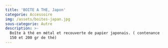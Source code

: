 ```yaml
---
title: 'BOITE A THE, Japon'
categorie: Accessoire
img: /assets/boites-japan.jpg
sous-categorie: Autre
description: >-
  Boîte à thé en métal et recouverte de papier japonais. ( contenance : entre
  150 et 200 gr de thé)
---
```


